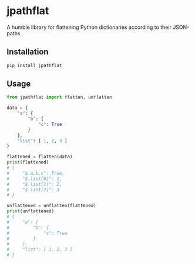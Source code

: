 # jpathflat

A humble library for flattening Python dictionaries according to their JSON-paths.

## Installation

```bash
pip install jpathflat
```

## Usage

```python
from jpathflat import flatten, unflatten

data = {
    "a": {
        "b": {
            "c": True
        }
    },
    "list": [ 1, 2, 3 ]
}

flattened = flatten(data)
print(flattened)
# {
#     "$.a.b.c": True,
#     "$.list[0]": 1,
#     "$.list[1]": 2,
#     "$.list[2]": 3
# }

unflattened = unflatten(flattened)
print(unflattened)
# {
#     "a": {
#         "b": {
#             "c": True
#         }
#     },
#     "list": [ 1, 2, 3 ]
# }
```
